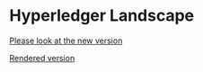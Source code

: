 # Hyperledger Landscape

[Please look at the new version](https://github.com/hyperledger-dlt-landscape/hyperledger-dlt-landscape)

[Rendered version](https://dltlandscape.hyperledger.org/)
